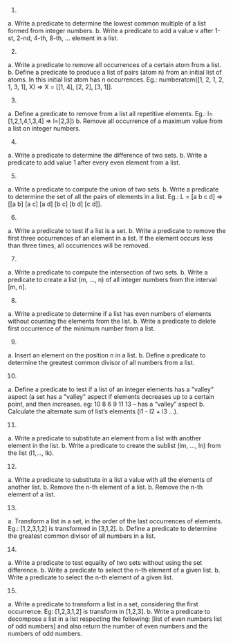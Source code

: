 
1.  
a. Write a predicate to determine the lowest common multiple of a list formed from integer numbers.
b. Write a predicate to add a value v after 1-st, 2-nd, 4-th, 8-th, … element in a list.

2.  
a. Write a predicate to remove all occurrences of a certain atom from a list.
b. Define a predicate to produce a list of pairs (atom n) from an initial list of atoms. In this initial list atom has n occurrences. Eg.: numberatom([1, 2, 1, 2, 1, 3, 1], X) => X = [[1, 4], [2, 2], [3, 1]].

3.  
a. Define a predicate to remove from a list all repetitive elements.
Eg.: l=[1,2,1,4,1,3,4] => l=[2,3]) b. Remove all occurrence of a maximum value from a list on integer numbers.

4.  
a. Write a predicate to determine the difference of two sets.
b. Write a predicate to add value 1 after every even element from a list.

5.  
a. Write a predicate to compute the union of two sets.
b. Write a predicate to determine the set of all the pairs of elements in a list. Eg.: L = [a b c d] => [[a b] [a c] [a d] [b c] [b d] [c d]].

6.  
a. Write a predicate to test if a list is a set.
b. Write a predicate to remove the first three occurrences of an element in a list. If the element occurs less than three times, all occurrences will be removed.

7.  
a. Write a predicate to compute the intersection of two sets.
b. Write a predicate to create a list (m, ..., n) of all integer numbers from the interval [m, n].

8.  
a. Write a predicate to determine if a list has even numbers of elements without counting the elements from the list.
b. Write a predicate to delete first occurrence of the minimum number from a list.

9.  
a. Insert an element on the position n in a list.
b. Define a predicate to determine the greatest common divisor of all numbers from a list.

10.  
a. Define a predicate to test if a list of an integer elements has a "valley" aspect (a set has a "valley" aspect if elements decreases up to a certain point, and then increases. eg: 10 8 6 9 11 13 – has a “valley” aspect
b. Calculate the alternate sum of list’s elements (l1 - l2 + l3 ...).

11.  
a. Write a predicate to substitute an element from a list with another element in the list.
b. Write a predicate to create the sublist (lm, …, ln) from the list (l1,…, lk).

12.  
a. Write a predicate to substitute in a list a value with all the elements of another list. b. Remove the n-th element of a list.
b. Remove the n-th element of a list.

13.  
a. Transform a list in a set, in the order of the last occurrences of elements. Eg.: [1,2,3,1,2] is transformed in [3,1,2].
b. Define a predicate to determine the greatest common divisor of all numbers in a list.

14.  
a. Write a predicate to test equality of two sets without using the set difference. b. Write a predicate to select the n-th element of a given list.
b. Write a predicate to select the n-th element of a given list.

15.  
a. Write a predicate to transform a list in a set, considering the first occurrence. Eg: [1,2,3,1,2] is transform in [1,2,3].
b. Write a predicate to decompose a list in a list respecting the following: [list of even numbers list of odd numbers] and also return the number of even numbers and the numbers of odd numbers.
